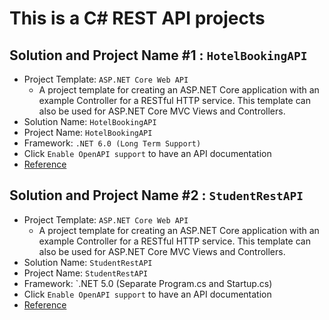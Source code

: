 # This is a C# REST API projects

## Solution and Project Name #1 : `HotelBookingAPI`
  - Project Template: `ASP.NET Core Web API`
    - A project template for creating an ASP.NET Core application with an example Controller for a RESTful HTTP service. This template can also be used for ASP.NET Core MVC Views and Controllers.
  - Solution Name: `HotelBookingAPI`
  - Project Name: `HotelBookingAPI`
  - Framework: `.NET 6.0 (Long Term Support)`
  - Click `Enable OpenAPI support` to have an API documentation
  - [Reference](https://www.youtube.com/watch?v=Tj3qsKSNvMk&t=593s)

## Solution and Project Name #2 : `StudentRestAPI`
  - Project Template: `ASP.NET Core Web API`
    - A project template for creating an ASP.NET Core application with an example Controller for a RESTful HTTP service. This template can also be used for ASP.NET Core MVC Views and Controllers.
  - Solution Name: `StudentRestAPI`
  - Project Name: `StudentRestAPI`
  - Framework: `.NET 5.0 (Separate Program.cs and Startup.cs)
  - Click `Enable OpenAPI support` to have an API documentation
  - [Reference](https://www.youtube.com/watch?v=BqDvnDQoMVo&t=1956s)

